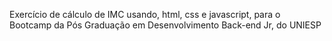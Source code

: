 Exercício de cálculo de IMC usando, html, css e javascript, para o Bootcamp da Pós Graduação em Desenvolvimento Back-end Jr, do UNIESP
